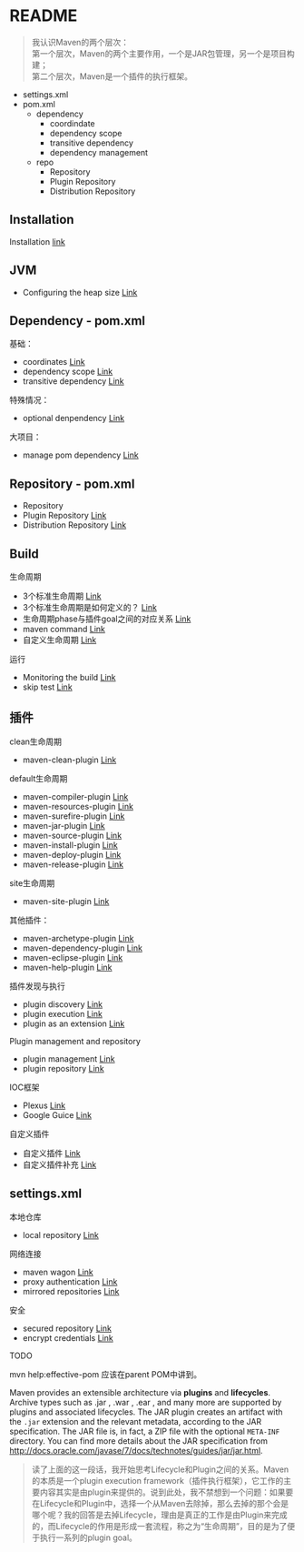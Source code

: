 # README

> 我认识Maven的两个层次：  
> 第一个层次，Maven的两个主要作用，一个是JAR包管理，另一个是项目构建；  
> 第二个层次，Maven是一个插件的执行框架。


- settings.xml
- pom.xml
    - dependency
        - coordindate
        - dependency scope
        - transitive dependency
        - dependency management
    - repo
        - Repository
        - Plugin Repository
        - Distribution Repository



## Installation

Installation [link](installation.md)

## JVM

- Configuring the heap size [Link](JVM/jvm-heap-size.md)


## Dependency - pom.xml

基础：

- coordinates [Link](dependency/maven-coordinates.md)
- dependency scope [Link](dependency/dependency-scope.md)
- transitive dependency [Link](dependency/transitive-dependencies.md)

特殊情况：

- optional denpendency [Link](dependency/optional-dependeny.md)

大项目：

- manage pom dependency [Link](dependency/manage-pom-dependencies.md)


## Repository - pom.xml

- Repository 
- Plugin Repository [Link](plugins/plugin-repositories.md)
- Distribution Repository [Link](repo/distribution-repository.md)

## Build

生命周期

- 3个标准生命周期 [Link](build/standard-lifecycle.md)
- 3个标准生命周期是如何定义的？ [Link](build/standard-lifecycle-definition.md)
- 生命周期phase与插件goal之间的对应关系 [Link](build/lifecycle-bindings.md)
- maven command [Link](build/maven-command.md)
- 自定义生命周期 [Link](build/build-a-custom-lifecycle.md)


运行

- Monitoring the build [Link](build/monitor-the-build.md)
- skip test [Link](build/skip-test.md)

## 插件

clean生命周期

- maven-clean-plugin [Link](plugins/maven-clean-plugin.md)

default生命周期

- maven-compiler-plugin [Link](plugins/maven-compiler-plugin.md)
- maven-resources-plugin [Link](plugins/maven-resources-plugin.md)
- maven-surefire-plugin [Link](plugins/maven-surefire-plugin.md)
- maven-jar-plugin [Link](plugins/maven-jar-plugin.md)
- maven-source-plugin [Link](plugins/maven-source-plugin.md)
- maven-install-plugin [Link](plugins/maven-install-plugin.md)
- maven-deploy-plugin [Link](plugins/maven-deploy-plugin.md)
- maven-release-plugin [Link](plugins/maven-release-plugin.md)

site生命周期

- maven-site-plugin [Link](plugins/maven-site-plugin.md)

其他插件：

- maven-archetype-plugin [Link](plugins/maven-archetype-plugin.md)
- maven-dependency-plugin [Link](plugins/maven-dependency-plugin.md)
- maven-eclipse-plugin [Link](plugins/maven-eclipse-plugin.md)
- maven-help-plugin [Link](plugins/maven-help-plugin.md)

插件发现与执行

- plugin discovery [Link](plugins/plugin-discovery.md)
- plugin execution [Link](plugins/plugin-execution.md)
- plugin as an extension [Link](plugins/plugin-as-an-extension.md)

Plugin management and repository

- plugin management [Link](plugins/plugin-management.md)
- plugin repository [Link](plugins/plugin-repositories.md)

IOC框架

- Plexus [Link](plugins/plexus.md)
- Google Guice [Link](plugins/google-guice.md)


自定义插件

- 自定义插件 [Link](plugins/develop-custom-plugins.md)
- 自定义插件补充 [Link](plugins/develop-custom-plugins-extra.md)

## settings.xml

本地仓库

- local repository [Link](conf/local-repository.md)

网络连接

- maven wagon [Link](conf/maven-wagon.md)
- proxy authentication [Link](conf/proxy-authentication.md)
- mirrored repositories [Link](conf/mirrored-repositories.md)

安全

- secured repository [Link](conf/secured-repositories.md)
- encrypt credentials [Link](conf/encrypt-credentials.md)


TODO

mvn help:effective-pom  应该在parent POM中讲到。


Maven provides an extensible architecture via **plugins** and **lifecycles**. Archive types such as .jar , .war , .ear , and many more are supported by plugins and associated lifecycles. The JAR plugin creates an artifact with the `.jar` extension and the relevant metadata, according to the JAR specification. The JAR file is, in fact, a ZIP file with the optional `META-INF` directory. You can find more details about the JAR specification from http://docs.oracle.com/javase/7/docs/technotes/guides/jar/jar.html.

> 读了上面的这一段话，我开始思考Lifecycle和Plugin之间的关系。Maven的本质是一个plugin execution framework（插件执行框架），它工作的主要内容其实是由plugin来提供的。说到此处，我不禁想到一个问题：如果要在Lifecycle和Plugin中，选择一个从Maven去除掉，那么去掉的那个会是哪个呢？我的回答是去掉Lifecycle，理由是真正的工作是由Plugin来完成的，而Lifecycle的作用是形成一套流程，称之为“生命周期”，目的是为了便于执行一系列的plugin goal。
